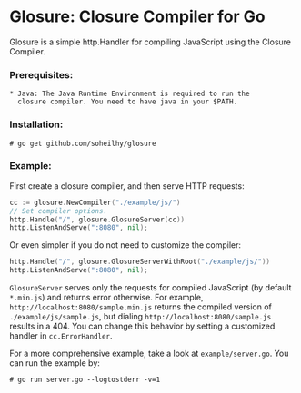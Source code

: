 Glosure: Closure Compiler for Go
================================
Glosure is a simple http.Handler for compiling JavaScript using the
Closure Compiler.

### Prerequisites:

    * Java: The Java Runtime Environment is required to run the
      closure compiler. You need to have java in your $PATH.

### Installation:

    # go get github.com/soheilhy/glosure

### Example:
First create a closure compiler, and then serve HTTP requests: 
```go
cc := glosure.NewCompiler("./example/js/")
// Set compiler options.
http.Handle("/", glosure.GlosureServer(cc))
http.ListenAndServe(":8080", nil);
```

Or even simpler if you do not need to customize the compiler:
```go
http.Handle("/", glosure.GlosureServerWithRoot("./example/js/"))
http.ListenAndServe(":8080", nil);
```

```GlosureServer``` serves only the requests for compiled
JavaScript (by default ```*.min.js```) and returns error otherwise.
For example, ```http://localhost:8080/sample.min.js``` returns the 
compiled version of ```./example/js/sample.js```, but
dialing ```http://localhost:8080/sample.js``` results in a 404.
You can change this behavior by setting a customized
handler in ```cc.ErrorHandler```.

For a more comprehensive example, take a look at
```example/server.go```. You can run the example by:

    # go run server.go --logtostderr -v=1

